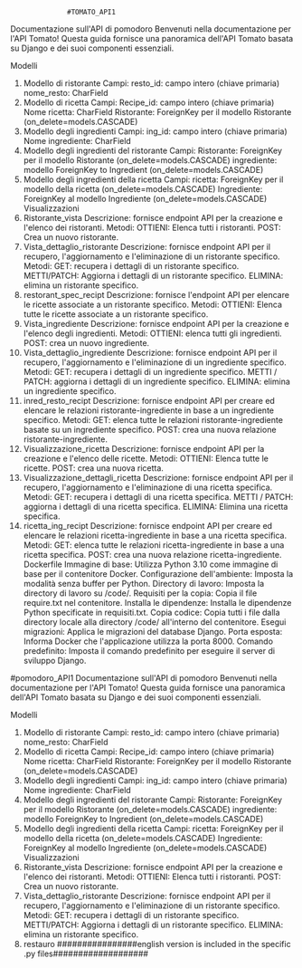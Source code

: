                   #TOMATO_API1
Documentazione sull'API di pomodoro
Benvenuti nella documentazione per l'API Tomato! Questa guida fornisce una panoramica dell'API Tomato basata su Django e dei suoi componenti essenziali.

Modelli
1. Modello di ristorante
Campi:
resto_id: campo intero (chiave primaria)
nome_resto: CharField
2. Modello di ricetta
Campi:
Recipe_id: campo intero (chiave primaria)
Nome ricetta: CharField
Ristorante: ForeignKey per il modello Ristorante (on_delete=models.CASCADE)
3. Modello degli ingredienti
Campi:
ing_id: campo intero (chiave primaria)
Nome ingrediente: CharField
4. Modello degli ingredienti del ristorante
Campi:
Ristorante: ForeignKey per il modello Ristorante (on_delete=models.CASCADE)
ingrediente: modello ForeignKey to Ingredient (on_delete=models.CASCADE)
5. Modello degli ingredienti della ricetta
Campi:
ricetta: ForeignKey per il modello della ricetta (on_delete=models.CASCADE)
Ingrediente: ForeignKey al modello Ingrediente (on_delete=models.CASCADE)
Visualizzazioni
1. Ristorante_vista
Descrizione: fornisce endpoint API per la creazione e l'elenco dei ristoranti.
Metodi:
OTTIENI: Elenca tutti i ristoranti.
POST: Crea un nuovo ristorante.
2. Vista_dettaglio_ristorante
Descrizione: fornisce endpoint API per il recupero, l'aggiornamento e l'eliminazione di un ristorante specifico.
Metodi:
GET: recupera i dettagli di un ristorante specifico.
METTI/PATCH: Aggiorna i dettagli di un ristorante specifico.
ELIMINA: elimina un ristorante specifico.
3. restorant_spec_recipt
Descrizione: fornisce l'endpoint API per elencare le ricette associate a un ristorante specifico.
Metodi:
OTTIENI: Elenca tutte le ricette associate a un ristorante specifico.
4. Vista_ingrediente
Descrizione: fornisce endpoint API per la creazione e l'elenco degli ingredienti.
Metodi:
OTTIENI: elenca tutti gli ingredienti.
POST: crea un nuovo ingrediente.
5. Vista_dettaglio_ingrediente
Descrizione: fornisce endpoint API per il recupero, l'aggiornamento e l'eliminazione di un ingrediente specifico.
Metodi:
GET: recupera i dettagli di un ingrediente specifico.
METTI / PATCH: aggiorna i dettagli di un ingrediente specifico.
ELIMINA: elimina un ingrediente specifico.
6. inred_resto_recipt
Descrizione: fornisce endpoint API per creare ed elencare le relazioni ristorante-ingrediente in base a un ingrediente specifico.
Metodi:
GET: elenca tutte le relazioni ristorante-ingrediente basate su un ingrediente specifico.
POST: crea una nuova relazione ristorante-ingrediente.
7. Visualizzazione_ricetta
Descrizione: fornisce endpoint API per la creazione e l'elenco delle ricette.
Metodi:
OTTIENI: Elenca tutte le ricette.
POST: crea una nuova ricetta.
8. Visualizzazione_dettagli_ricetta
Descrizione: fornisce endpoint API per il recupero, l'aggiornamento e l'eliminazione di una ricetta specifica.
Metodi:
GET: recupera i dettagli di una ricetta specifica.
METTI / PATCH: aggiorna i dettagli di una ricetta specifica.
ELIMINA: Elimina una ricetta specifica.
9. ricetta_ing_recipt
Descrizione: fornisce endpoint API per creare ed elencare le relazioni ricetta-ingrediente in base a una ricetta specifica.
Metodi:
GET: elenca tutte le relazioni ricetta-ingrediente in base a una ricetta specifica.
POST: crea una nuova relazione ricetta-ingrediente.
Dockerfile
Immagine di base:
Utilizza Python 3.10 come immagine di base per il contenitore Docker.
Configurazione dell'ambiente:
Imposta la modalità senza buffer per Python.
Directory di lavoro:
Imposta la directory di lavoro su /code/.
Requisiti per la copia:
Copia il file require.txt nel contenitore.
Installa le dipendenze:
Installa le dipendenze Python specificate in requisiti.txt.
Copia codice:
Copia tutti i file dalla directory locale alla directory /code/ all'interno del contenitore.
Esegui migrazioni:
Applica le migrazioni del database Django.
Porta esposta:
Informa Docker che l'applicazione utilizza la porta 8000.
Comando predefinito:
Imposta il comando predefinito per eseguire il server di sviluppo Django.

#pomodoro_API1
Documentazione sull'API di pomodoro
Benvenuti nella documentazione per l'API Tomato! Questa guida fornisce una panoramica dell'API Tomato basata su Django e dei suoi componenti essenziali.

Modelli
1. Modello di ristorante
Campi:
resto_id: campo intero (chiave primaria)
nome_resto: CharField
2. Modello di ricetta
Campi:
Recipe_id: campo intero (chiave primaria)
Nome ricetta: CharField
Ristorante: ForeignKey per il modello Ristorante (on_delete=models.CASCADE)
3. Modello degli ingredienti
Campi:
ing_id: campo intero (chiave primaria)
Nome ingrediente: CharField
4. Modello degli ingredienti del ristorante
Campi:
Ristorante: ForeignKey per il modello Ristorante (on_delete=models.CASCADE)
ingrediente: modello ForeignKey to Ingredient (on_delete=models.CASCADE)
5. Modello degli ingredienti della ricetta
Campi:
ricetta: ForeignKey per il modello della ricetta (on_delete=models.CASCADE)
Ingrediente: ForeignKey al modello Ingrediente (on_delete=models.CASCADE)
Visualizzazioni
1. Ristorante_vista
Descrizione: fornisce endpoint API per la creazione e l'elenco dei ristoranti.
Metodi:
OTTIENI: Elenca tutti i ristoranti.
POST: Crea un nuovo ristorante.
2. Vista_dettaglio_ristorante
Descrizione: fornisce endpoint API per il recupero, l'aggiornamento e l'eliminazione di un ristorante specifico.
Metodi:
GET: recupera i dettagli di un ristorante specifico.
METTI/PATCH: Aggiorna i dettagli di un ristorante specifico.
ELIMINA: elimina un ristorante specifico.
3. restauro
################english version is included in the specific .py files###################
